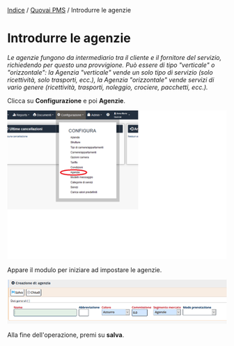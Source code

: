 [Indice](index.html) / [Quovai PMS](quovai-pms-it.md) / Introdurre le agenzie

# Introdurre le agenzie

*Le agenzie fungono da intermediario tra il cliente e il fornitore del servizio, richiedendo per questo una provvigione. Può essere di tipo "verticale" o "orizzontale": la Agenzia "verticale" vende un solo tipo di servizio (solo ricettività, solo trasporti, ecc.), la Agenzia "orizzontale" vende servizi di vario genere (ricettività, trasporti, noleggio, crociere, pacchetti, ecc.).*

Clicca su **Configurazione** e poi **Agenzie**.  

![](images/introdurre-agenzie-001.png)  

Appare il modulo per iniziare ad impostare le agenzie. 

![](images/introdurre-agenzie-002.png)  

Alla fine dell'operazione, premi su **salva**.
